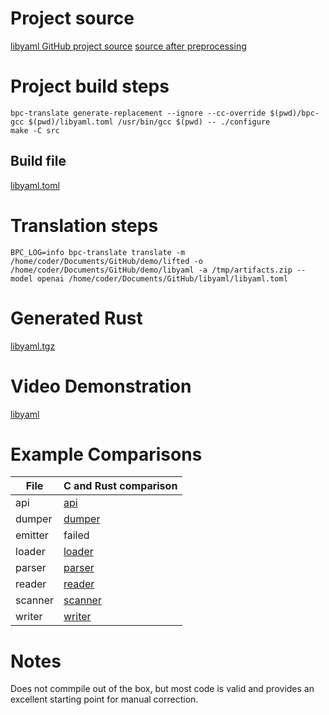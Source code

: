 # Project source

[libyaml GitHub project source](https://github.com/yaml/libyaml) [source after preprocessing](libyaml_after_preprocessing.tgz)

# Project build steps

```
bpc-translate generate-replacement --ignore --cc-override $(pwd)/bpc-gcc $(pwd)/libyaml.toml /usr/bin/gcc $(pwd) -- ./configure
make -C src
```

## Build file

[libyaml.toml](libyaml.toml)

# Translation steps

```
BPC_LOG=info bpc-translate translate -m /home/coder/Documents/GitHub/demo/lifted -o /home/coder/Documents/GitHub/demo/libyaml -a /tmp/artifacts.zip --model openai /home/coder/Documents/GitHub/libyaml/libyaml.toml
```
# Generated Rust

[libyaml.tgz](libyaml.tgz)

# Video Demonstration

[libyaml](libyaml.mp4)

# Example Comparisons

| File  | C and Rust comparison |
|-------|-----------------------|
| api   | [api](api.png)        |
| dumper | [dumper](dumper.png) |
| emitter | failed |
| loader | [loader](loader.png) |
| parser | [parser](parser.png) |
| reader | [reader](reader.png) |
| scanner | [scanner](scanner.png) |
| writer | [writer](writter.png) |

# Notes

Does not commpile out of the box, but most code is valid and provides an excellent starting point for manual correction.
